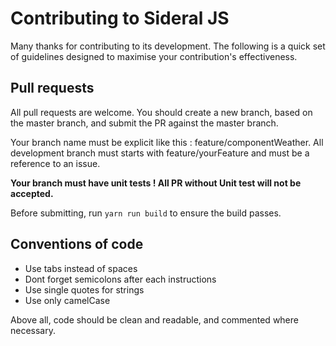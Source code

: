Contributing to Sideral JS
==========================

Many thanks for contributing to its development. The following is a quick set of guidelines designed to maximise your contribution's effectiveness.



Pull requests
-------------


All pull requests are welcome. You should create a new branch, based on the master branch, and submit the PR against the master branch.

Your branch name must be explicit like this : feature/componentWeather. All development branch must starts with feature/yourFeature and must be a reference to an issue.

**Your branch must have unit tests ! All PR without Unit test will not be accepted.**

Before submitting, run `yarn run build` to ensure the build passes.


Conventions of code
-------------------

 - Use tabs instead of spaces
 - Dont forget semicolons after each instructions
 - Use single quotes for strings
 - Use only camelCase 

Above all, code should be clean and readable, and commented where necessary.